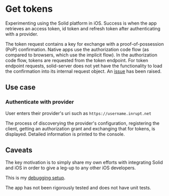 #  Get tokens

Experimenting using the Solid platform in iOS.  Success is when the app retrieves an access token, id token and refresh token after authenticating with a provider.

The token request contains a key for exchange with a proof-of-possession (PoP) confirmation.  Native apps use the authorization code flow (as compared to browsers, which use the implicit flow).  In the authorization code flow, tokens are requested from the token endpoint.  For token endpoint requests, solid-server does not yet have the functionality to load the confirmation into its internal request object.  An [issue](https://github.com/solid/oidc-op/issues/15#issue-407032755) has been raised. 

## Use case
### Authenticate with provider
User enters their provider's uri such as `https://username.inrupt.net`

The process of discoverying the provider's configuration, registering the client, getting an authorization grant and exchanging that for tokens, is displayed.  Detailed information is printed to the console.


## Caveats
The key motivation is to simply share my own efforts with integrating Solid and iOS in order to give a leg-up to any other iOS developers.  

This is my [debugging setup](https://github.com/wrmack/Get-tokens/blob/master/Debugging%20setup.md).

The app has not been rigorously tested and does not have unit tests.




